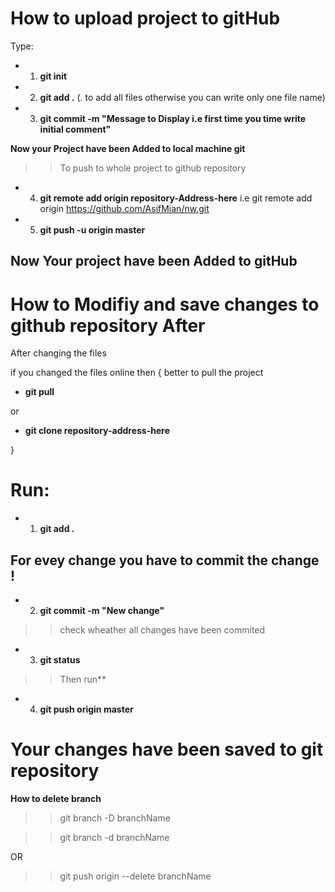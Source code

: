 # How to upload project to gitHub

Type:

- 1. **git init**
- 2. **git add .**  (. to add all files otherwise you can write only one file name)
- 3. **git commit -m "Message to Display i.e first time you time write initial comment"**

**Now your Project have been Added to local machine git**

>>To push to whole project to github repository

- 4. **git remote add origin repository-Address-here** 
  i.e git remote add origin https://github.com/AsifMian/nw.git

- 5. **git push -u origin master**

## Now Your project have been Added to gitHub



# How to Modifiy and  save changes to github repository After

After changing the files 

if you changed the files online then 
{
  better to pull the project

  - **git pull**
 
  or 
 - **git clone repository-address-here**

}

# Run:

- 1. **git add .**

## For evey change you have to commit the change !
- 2. **git commit -m "New change"**

>>check wheather all changes have been commited

- 3. **git status**

>>Then run**

- 4. **git push origin master**

# Your changes have been saved to git repository


**How to delete branch**
>> git branch -D branchName

>> git branch -d branchName
   
 OR

>>git push origin --delete branchName

